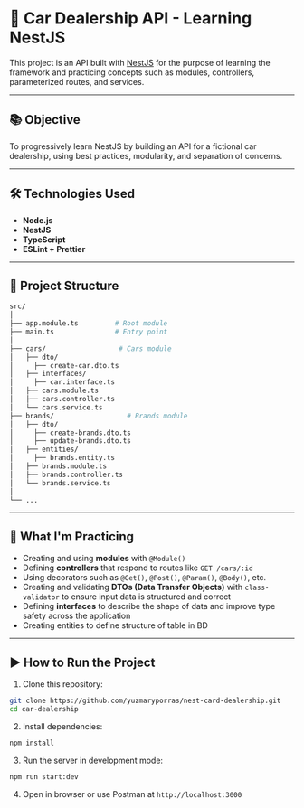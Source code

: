 # 🚗 Car Dealership API - Learning NestJS

This project is an API built with [NestJS](https://nestjs.com/) for the purpose of learning the framework and practicing concepts such as modules, controllers, parameterized routes, and services.

---

## 📚 Objective

To progressively learn NestJS by building an API for a fictional car dealership, using best practices, modularity, and separation of concerns.

---

## 🛠️ Technologies Used

- **Node.js**
- **NestJS**
- **TypeScript**
- **ESLint + Prettier**

---

## 📁 Project Structure

```bash
src/
│
├── app.module.ts         # Root module
├── main.ts               # Entry point
│
├── cars/                  # Cars module
│   ├── dto/
│     ├── create-car.dto.ts
│   ├── interfaces/
│     ├── car.interface.ts
│   ├── cars.module.ts
│   ├── cars.controller.ts
│   └── cars.service.ts
├── brands/                  # Brands module
│   ├── dto/
│     ├── create-brands.dto.ts
│     ├── update-brands.dto.ts
│   ├── entities/
│     ├── brands.entity.ts
│   ├── brands.module.ts
│   ├── brands.controller.ts
│   └── brands.service.ts
│
└── ...
```

---

## 🧪 What I'm Practicing

- Creating and using **modules** with `@Module()`
- Defining **controllers** that respond to routes like `GET /cars/:id`
- Using decorators such as `@Get()`, `@Post()`, `@Param()`, `@Body()`, etc.
- Creating and validating **DTOs (Data Transfer Objects)** with `class-validator` to ensure input data is structured and correct
- Defining **interfaces** to describe the shape of data and improve type safety across the application
- Creating entities to define structure of table in BD
---

## ▶️ How to Run the Project

1. Clone this repository:

```bash
git clone https://github.com/yuzmaryporras/nest-card-dealership.git
cd car-dealership
```

2. Install dependencies:

```bash
npm install
```

3. Run the server in development mode:

```bash
npm run start:dev
```

4. Open in browser or use Postman at `http://localhost:3000`

